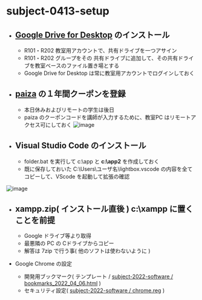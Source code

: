 # subject-0413-setup

- ## [Google Drive for Desktop](https://support.google.com/a/answer/7491144?hl=ja) のインストール
  - R101・R202 教室用アカウントで、共有ドライブを一つアサイン
  - R101・R202 グループをその 共有ドライブに追加して、その共有ドライブを教室ベースのファイル置き場とする
  - Google Drive for Desktop は常に教室用アカウントでログインしておく

- ## [paiza](https://paiza.jp/works/) の１年間クーポンを登録
  - 本日休みおよびリモートの学生は後日
  - paiza のクーポンコードを講師が入力するために、教室PC はリモートアクセス可にしておく
![image](https://user-images.githubusercontent.com/1501327/163093789-a9aef0bb-9ef3-4231-8a13-14e9b29ad84c.png)

- ## Visual Studio Code のインストール
  - folder.bat を実行して c:\app と **c:\app2** を作成しておく
  - 既に保存しておいた C:\Users\ユーザ名\lightbox\.vscode の内容を全てコピーして、VScode を起動して拡張の確認

![image](https://user-images.githubusercontent.com/1501327/163191652-7ee6ce03-3323-43d1-99dc-42662fd3b4a5.png)

- ## xampp.zip( インストール直後 ) c:\xampp に置くことを前提
  - Google ドライブ等より取得
  - 最悪隣の PC の Cドライブからコピー
  - 解答は 7zip で行う事( 他のソフトは使わないように )


- Google Chrome の設定
  - 開発用ブックマーク( テンプレート / [subject-2022-software / bookmarks_2022_04_06.html](https://github.com/winofsql/subject-2022-software/tree/main/chrome) )
  - セキュリティ設定( [subject-2022-software / chrome.reg](https://github.com/winofsql/subject-2022-software/tree/main/chrome) )

